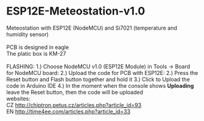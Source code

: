 # ESP12E-Meteostation-v1.0<br>
Meteostation with ESP12E (NodeMCU) and Si7021 (temperature and humidity sensor)<br>
<br>
PCB is designed in eagle<br>
The platic box is KM-27<br>
<br>
FLASHING: 
 1.) Choose NodeMCU v1.0 (ESP12E Module) in Tools -> Board
for NodeMCU board:
 2.) Upload the code
for PCB with ESP12E:
 2.) Press the Reset button and Flash button together and hold it
 3.) Click to Upload the code in Arduino IDE
 4.) In the moment when the console shows <strong>Uploading</strong> leave the Reset button, then the code will be uploaded
<br>
websites: <br>
CZ http://chiptron.petus.cz/articles.php?article_id=93 <br>
EN http://time4ee.com/articles.php?article_id=33 <br>
